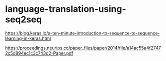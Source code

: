 # language-translation-using-seq2seq

https://blog.keras.io/a-ten-minute-introduction-to-sequence-to-sequence-learning-in-keras.html

https://proceedings.neurips.cc/paper_files/paper/2014/file/a14ac55a4f27472c5d894ec1c3c743d2-Paper.pdf

